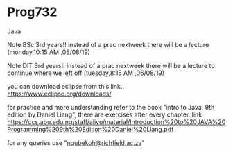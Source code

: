 # Prog732
Java

Note   BSc 3rd years!!  instead of a prac nextweek there will be a lecture (monday,10:15 AM ,05/08/19)

Note  DIT 3rd years!! instead of a prac nextweek there will be a lecture to continue where we left off (tuesday,8:15 AM ,06/08/19)





you can download eclipse from this link..  https://www.eclipse.org/downloads/

for practice and more understanding refer to the book "intro to Java, 9th edition by Daniel Liang", there are exercises after every chapter. link https://dcs.abu.edu.ng/staff/aliyu/material/Introduction%20to%20JAVA%20Programming%209th%20Edition%20Daniel%20Liang.pdf


for any queries use "nqubekoh@richfield.ac.za"
